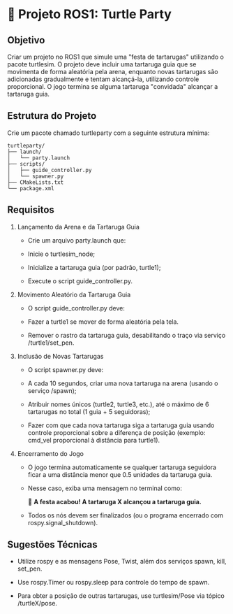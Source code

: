 # 🐢 Projeto ROS1: Turtle Party

## Objetivo

Criar um projeto no ROS1 que simule uma "festa de tartarugas" utilizando o pacote turtlesim. O projeto deve incluir uma tartaruga guia que se movimenta de forma aleatória pela arena, enquanto novas tartarugas são adicionadas gradualmente e tentam alcançá-la, utilizando controle proporcional. O jogo termina se alguma tartaruga "convidada" alcançar a tartaruga guia.

## Estrutura do Projeto

Crie um pacote chamado turtleparty com a seguinte estrutura mínima:

```plaintext
turtleparty/
├── launch/
│   └── party.launch
├── scripts/
│   ├── guide_controller.py
│   └── spawner.py
├── CMakeLists.txt
└── package.xml
```

## Requisitos

1. Lançamento da Arena e da Tartaruga Guia

    - Crie um arquivo party.launch que:

    - Inicie o turtlesim_node;

    - Inicialize a tartaruga guia (por padrão, turtle1);

    - Execute o script guide_controller.py.

2. Movimento Aleatório da Tartaruga Guia

    - O script guide_controller.py deve:

    - Fazer a turtle1 se mover de forma aleatória pela tela.

    - Remover o rastro da tartaruga guia, desabilitando o traço via serviço /turtle1/set_pen.

3. Inclusão de Novas Tartarugas

    - O script spawner.py deve:

    - A cada 10 segundos, criar uma nova tartaruga na arena (usando o serviço /spawn);

    - Atribuir nomes únicos (turtle2, turtle3, etc.), até o máximo de 6 tartarugas no total (1 guia + 5 seguidoras);

    - Fazer com que cada nova tartaruga siga a tartaruga guia usando controle proporcional sobre a diferença de posição (exemplo: cmd_vel proporcional à distância para turtle1).

4. Encerramento do Jogo

    - O jogo termina automaticamente se qualquer tartaruga seguidora ficar a uma distância menor que 0.5 unidades da tartaruga guia.

    - Nesse caso, exiba uma mensagem no terminal como:

        🎉 **A festa acabou! A tartaruga X alcançou a tartaruga guia.**

    - Todos os nós devem ser finalizados (ou o programa encerrado com rospy.signal_shutdown).

## Sugestões Técnicas

- Utilize rospy e as mensagens Pose, Twist, além dos serviços spawn, kill, set_pen.

- Use rospy.Timer ou rospy.sleep para controle do tempo de spawn.

- Para obter a posição de outras tartarugas, use turtlesim/Pose via tópico /turtleX/pose.
